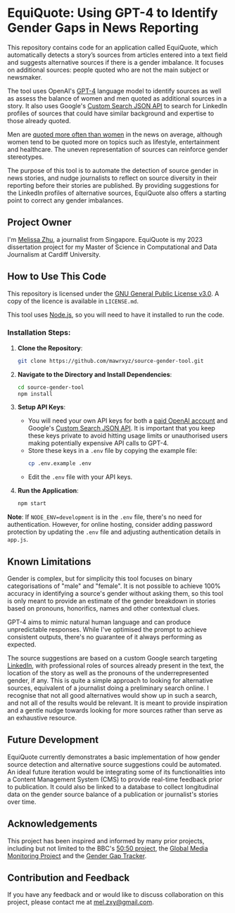 # EquiQuote: Using GPT-4 to Identify Gender Gaps in News Reporting

This repository contains code for an application called EquiQuote, which automatically detects a story’s sources from articles entered into a text field and suggests alternative sources if there is a gender imbalance. It focuses on additional sources: people quoted who are not the main subject or newsmaker. 

The tool uses OpenAI's [GPT-4](https://openai.com/research/gpt-4) language model to identify sources as well as assess the balance of women and men quoted as additional sources in a story. It also uses Google's [Custom Search JSON API](https://developers.google.com/custom-search/v1/overview) to search for LinkedIn profiles of sources that could have similar background and expertise to those already quoted.

Men are [quoted more often than women](https://www.ncbi.nlm.nih.gov/pmc/articles/PMC8242240/) in the news on average, although women tend to be quoted more on topics such as lifestyle, entertainment and healthcare. The uneven representation of sources can reinforce gender stereotypes. 

The purpose of this tool is to automate the detection of source gender in news stories, and nudge journalists to reflect on source diversity in their reporting before their stories are published. By providing suggestions for the LinkedIn profiles of alternative sources, EquiQuote also offers a starting point to correct any gender imbalances.

## Project Owner

I'm [Melissa Zhu](https://www.linkedin.com/in/melissa-zhu/), a journalist from Singapore. EquiQuote is my 2023 dissertation project for my Master of Science in Computational and Data Journalism at Cardiff University. 

## How to Use This Code

This repository is licensed under the [GNU General Public License v3.0](https://choosealicense.com/licenses/gpl-3.0/). A copy of the licence is available in `LICENSE.md`.

This tool uses [Node.js](https://nodejs.org/en/), so you will need to have it installed to run the code.

### Installation Steps:

1. **Clone the Repository**:
    ```bash
    git clone https://github.com/mawrxyz/source-gender-tool.git
    ```

2. **Navigate to the Directory and Install Dependencies**:
    ```bash
    cd source-gender-tool
    npm install
    ```

3. **Setup API Keys**:  
    - You will need your own API keys for both a [paid OpenAI account](https://openai.com/pricing) and Google's [Custom Search JSON API](https://developers.google.com/custom-search/v1/overview). It is important that you keep these keys private to avoid hitting usage limits or unauthorised users making potentially expensive API calls to GPT-4.
    - Store these keys in a `.env` file by copying the example file:
        ```bash
        cp .env.example .env
        ```
    - Edit the `.env` file with your API keys.

4. **Run the Application**:
    ```bash
    npm start
    ```

**Note**: If `NODE_ENV=development` is in the `.env` file, there's no need for authentication. However, for online hosting, consider adding password protection by updating the `.env` file and adjusting authentication details in `app.js`.

## Known Limitations

Gender is complex, but for simplicity this tool focuses on binary categorisations of "male" and "female". It is not possible to achieve 100% accuracy in identifying a source's gender without asking them, so this tool is only meant to provide an estimate of the gender breakdown in stories based on pronouns, honorifics, names and other contextual clues. 

GPT-4 aims to mimic natural human language and can produce unpredictable responses. While I've optimised the prompt to achieve consistent outputs, there's no guarantee of it always performing as expected.

The source suggestions are based on a custom Google search targeting [LinkedIn](https://www.linkedin.com/), with professional roles of sources already present in the text, the location of the story as well as the pronouns of the underrepresented gender, if any. This is quite a simple approach to looking for alternative sources, equivalent of a journalist doing a preliminary search online. I recognise that not all good alternatives would show up in such a search, and not all of the results would be relevant. It is meant to provide inspiration and a gentle nudge towards looking for more sources rather than serve as an exhaustive resource. 

## Future Development

EquiQuote currently demonstrates a basic implementation of how gender source detection and alternative source suggestions could be automated. An ideal future iteration would be integrating some of its functionalities into a Content Management System (CMS) to provide real-time feedback prior to publication. It could also be linked to a database to collect longitudinal data on the gender source balance of a publication or journalist's stories over time. 

## Acknowledgements

This project has been inspired and informed by many prior projects, including but not limited to the BBC's [50:50 project](https://www.bbc.co.uk/5050), the [Global Media Monitoring Project](https://www.unesco.org/en/world-media-trends/global-media-monitoring-project-gmmp) and the [Gender Gap Tracker](https://gendergaptracker.research.sfu.ca/). 

## Contribution and Feedback

If you have any feedback and or would like to discuss collaboration on this project, please contact me at [mel.zxy@gmail.com](mailto:mel.zxy@gmail.com). 
